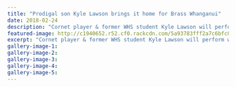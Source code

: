 ```yaml
---
title: "Prodigal son Kyle Lawson brings it home for Brass Whanganui"
date: 2018-02-24
description: "Cornet player & former WHS student Kyle Lawson will perform with Brass Whanganui at..."
featured-image: http://c1940652.r52.cf0.rackcdn.com/5a93783fff2a7c6bfc0003ab/Kyle-Lawson-cornet-soloist-chron-24-feb.jpg
excerpt: "Cornet player & former WHS student Kyle Lawson will perform with Brass Whanganui at Christ Church."
gallery-image-1: 
gallery-image-2: 
gallery-image-3: 
gallery-image-4: 
gallery-image-5: 
---
```

